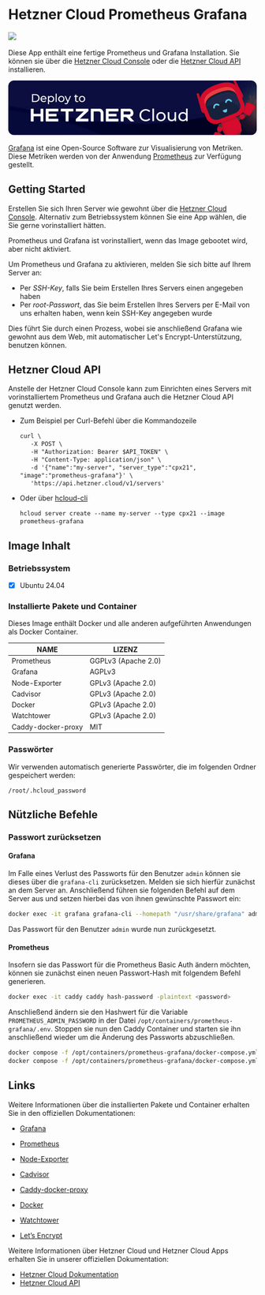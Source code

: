 # Hetzner Cloud Prometheus Grafana

<img src="images/prometheus-grafana-logo.png" height="97px">
<br>

Diese App enthält eine fertige Prometheus und Grafana Installation.
Sie können sie über die [Hetzner Cloud Console](https://console.hetzner.cloud) oder die [Hetzner Cloud API](https://docs.hetzner.cloud/#servers-create-a-server) installieren.

[![Deploy to Hetzner Cloud](../../shared/images/deploy_to_hetzner.png)](https://console.hetzner.cloud/deploy/prometheus-grafana)

[Grafana](https://grafana.com/) ist eine Open-Source Software zur Visualisierung von Metriken. Diese Metriken werden von der Anwendung [Prometheus](https://prometheus.io/) zur Verfügung gestellt.

## Getting Started

Erstellen Sie sich Ihren Server wie gewohnt über die [Hetzner Cloud Console](https://console.hetzner.cloud). Alternativ zum Betriebssystem können Sie eine App wählen, die Sie gerne vorinstalliert hätten.

Prometheus und Grafana ist vorinstalliert, wenn das Image gebootet wird, aber nicht aktiviert.

Um Prometheus und Grafana zu aktivieren, melden Sie sich bitte auf Ihrem Server an:

- Per _SSH-Key_, falls Sie beim Erstellen Ihres Servers einen angegeben haben
- Per _root-Passwort_, das Sie beim Erstellen Ihres Servers per E-Mail von uns erhalten haben, wenn kein SSH-Key angegeben wurde

Dies führt Sie durch einen Prozess, wobei sie anschließend Grafana wie gewohnt aus dem Web, mit automatischer Let's Encrypt-Unterstützung, benutzen können.

## Hetzner Cloud API

Anstelle der Hetzner Cloud Console kann zum Einrichten eines Servers mit vorinstalliertem Prometheus und Grafana auch die Hetzner Cloud API genutzt werden.

- Zum Beispiel per Curl-Befehl über die Kommandozeile

  ```
  curl \
     -X POST \
     -H "Authorization: Bearer $API_TOKEN" \
     -H "Content-Type: application/json" \
     -d '{"name":"my-server", "server_type":"cpx21", "image":"prometheus-grafana"}' \
     'https://api.hetzner.cloud/v1/servers'
  ```

- Oder über [hcloud-cli](https://github.com/hetznercloud/cli)

  ```
  hcloud server create --name my-server --type cpx21 --image prometheus-grafana
  ```

## Image Inhalt

### Betriebssystem

- [x] Ubuntu 24.04

### Installierte Pakete und Container

Dieses Image enthält Docker und alle anderen aufgeführten Anwendungen als Docker Container.

| NAME               | LIZENZ              |
| ------------------ | ------------------- |
| Prometheus         | GGPLv3 (Apache 2.0) |
| Grafana            | AGPLv3              |
| Node-Exporter      | GPLv3 (Apache 2.0)  |
| Cadvisor           | GPLv3 (Apache 2.0)  |
| Docker             | GPLv3 (Apache 2.0)  |
| Watchtower         | GPLv3 (Apache 2.0)  |
| Caddy-docker-proxy | MIT                 |

### Passwörter

Wir verwenden automatisch generierte Passwörter, die im folgenden Ordner gespeichert werden:

```
/root/.hcloud_password
```

## Nützliche Befehle

### Passwort zurücksetzen

#### Grafana

Im Falle eines Verlust des Passworts für den Benutzer `admin` können sie dieses über die `grafana-cli` zurücksetzen. Melden sie sich hierfür zunächst an dem Server an.
Anschließend führen sie folgenden Befehl auf dem Server aus und setzen hierbei das von ihnen gewünschte Passwort ein:

```bash
docker exec -it grafana grafana-cli --homepath "/usr/share/grafana" admin reset-admin-password <password>
```

Das Passwort für den Benutzer `admin` wurde nun zurückgesetzt.

#### Prometheus

Insofern sie das Passwort für die Prometheus Basic Auth ändern möchten, können sie zunächst einen neuen Passwort-Hash mit folgendem Befehl generieren.

```bash
docker exec -it caddy caddy hash-password -plaintext <password>
```

Anschließend ändern sie den Hashwert für die Variable `PROMETHEUS_ADMIN_PASSWORD` in der Datei `/opt/containers/prometheus-grafana/.env`. Stoppen sie nun den Caddy Container und starten sie ihn anschließend wieder um die Änderung des Passworts abzuschließen.

```bash
docker compose -f /opt/containers/prometheus-grafana/docker-compose.yml stop caddy
docker compose -f /opt/containers/prometheus-grafana/docker-compose.yml start caddy
```

## Links

Weitere Informationen über die installierten Pakete und Container erhalten Sie in den offiziellen Dokumentationen:

- [Grafana](https://grafana.com/)
- [Prometheus](https://prometheus.io/)
- [Node-Exporter](https://github.com/prometheus/node_exporter)
- [Cadvisor](https://github.com/google/cadvisor)
- [Caddy-docker-proxy](https://github.com/lucaslorentz/caddy-docker-proxy/)
- [Docker](https://www.docker.com/)
- [Watchtower](https://containrrr.dev/watchtower/)

- [Let’s Encrypt](https://letsencrypt.org/de/docs/)

Weitere Informationen über Hetzner Cloud und Hetzner Cloud Apps erhalten Sie in unserer offiziellen Dokumentation:

- [Hetzner Cloud Dokumentation](https://docs.hetzner.com/de/cloud/)
- [Hetzner Cloud API](https://docs.hetzner.cloud/)
